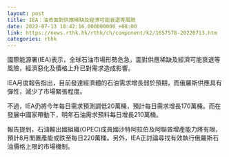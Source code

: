 ```yaml
---
layout: post
title: IEA：油市面對供應稀缺及經濟可能衰退等風險
date: 2022-07-13 18:42:16.000000000 +08:00
link: https://news.rthk.hk/rthk/ch/component/k2/1657578-20220713.htm
categories: rthk
---
```


國際能源署(IEA)表示，全球石油市場形勢危急，面對供應稀缺及經濟可能衰退等風險，經濟惡化及價格上升已對需求造成影響。

IEA月度報告指出，目前發達經濟體的石油需求增長弱於預期，而俄羅斯供應具有彈性，減少了市場緊張程度。

不過，IEA仍將今年每日需求預測調低20萬桶，預計每日需求增長170萬桶。而在發展中國家帶動下，明年石油需求預料每日增長210萬桶。

報告提到，石油輸出國組織(OPEC)成員國沙特阿拉伯及阿聯酋增產能力將有限，預計8月閒置產能或跌至每日220萬桶。另外，IEA正討論尋找有效執行俄羅斯石油價格上限的市場機制。
